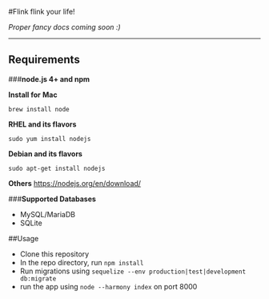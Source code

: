 #Flink
flink your life!

*Proper fancy docs coming soon :)*

-------------------------------------------

## Requirements
###**node.js 4+ and npm**

**Install for**
**Mac**
```
brew install node
```
**RHEL and its flavors**
```
sudo yum install nodejs
```
**Debian and its flavors**
```
sudo apt-get install nodejs
```
**Others**
https://nodejs.org/en/download/

###**Supported Databases**
- MySQL/MariaDB
- SQLite

##Usage

- Clone this repository
- In the repo directory, run ``` npm install ```
- Run migrations using ``` sequelize --env production|test|development db:migrate ```
- run the app using ``` node --harmony index ``` on port 8000
